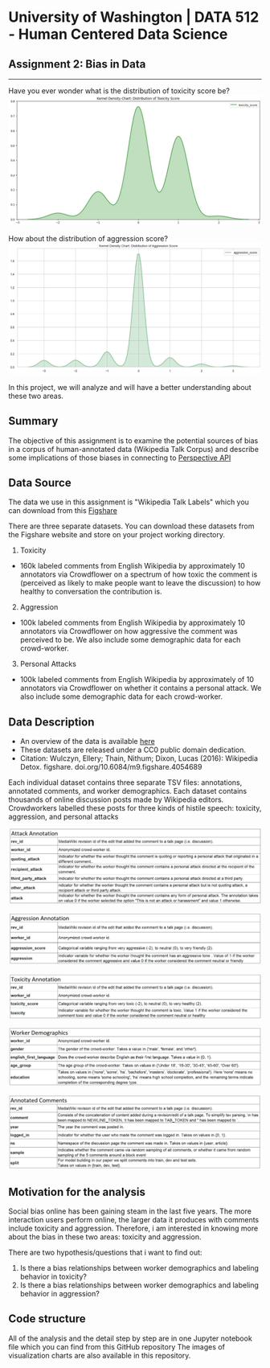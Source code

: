 # University of Washington | DATA 512 - Human Centered Data Science

## Assignment 2: Bias in Data

-------------------------------------------------------------------------------

Have you ever wonder what is the distribution of toxicity score be?
![](Resource/A2_chart_toxicity_score-kernel_density.jpg)  

How about the distribution of aggression score?
![](Resource/A2_chart_aggression_score-kernel-density.jpg)


In this project, we will analyze and will have a better understanding about these two areas.

## Summary
The objective of this assignment is to examine the potential sources of bias in a corpus of human-annotated data (Wikipedia Talk Corpus) and describe some implications of those biases in connecting to [Perspective API](https://github.com/conversationai/perspectiveapi/wiki/perspective-hacks)


## Data Source
The data we use in this assignment is "Wikipedia Talk Labels" which you can download from this [Figshare](https://figshare.com/projects/Wikipedia_Talk/16731)

There are three separate datasets. You can download these datasets from the Figshare website and store on your project working directory.

1. Toxicity
- 160k labeled comments from English Wikipedia by approximately 10 annotators via Crowdflower on a spectrum of how toxic the comment is (perceived as likely to make people want to leave the discussion) to how healthy to conversation the contribution is.

2. Aggression
- 100k labeled comments from English Wikipedia by approximately 10 annotators via Crowdflower on how aggressive the comment was perceived to be. We also include some demographic data for each crowd-worker.

3. Personal Attacks
- 100k labeled comments from English Wikipedia by approximately of 10 annotators via Crowdflower on whether it contains a personal attack. We also include some demographic data for each crowd-worker.


## Data Description
* An overview of the data is available [here](https://meta.wikimedia.org/wiki/Research:Detox/Data_Release)
* These datasets are released under a CC0 public domain dedication.
* Citation: Wulczyn, Ellery; Thain, Nithum; Dixon, Lucas (2016): Wikipedia Detox. figshare. doi.org/10.6084/m9.figshare.4054689

Each individual dataset contains three separate TSV files: annotations, annotated comments, and worker demographics. Each dataset contains thousands of online discussion posts made by Wikipedia editors. Crowdworkers labelled these posts for three kinds of histile speech: toxicity, aggression, and personal attacks

![](Resource/data_1_pic.JPG)

![](Resource/data_2_pic.JPG)

![](Resource/data_3_pic.JPG)

![](Resource/data_4_pic.JPG)

![](Resource/data_5_pic.JPG)


## Motivation for the analysis
Social bias online has been gaining steam in the last five years. The more interaction users perform online, the larger data it produces with comments include toxicity and aggression. Therefore, i am interested in knowing more about the bias in these two areas: toxicity and aggression.

There are two hypothesis/questions that i want to find out:

1. Is there a bias relationships between worker demographics and labeling behavior in toxicity?
2. Is there a bias relationships between worker demographics and labeling behavior in aggression?

## Code structure
All of the analysis and the detail step by step are in one Jupyter notebook file which you can find from this GitHub repository
The images of visualization charts are also available in this repository.



